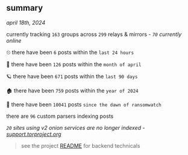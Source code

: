 
## summary
_april 18th, 2024_

currently tracking `163` groups across `299` relays & mirrors - _`70` currently online_

⏲ there have been `6` posts within the `last 24 hours`

🦈 there have been `126` posts within the `month of april`

🪐 there have been `671` posts within the `last 90 days`

🏚 there have been `759` posts within the `year of 2024`

🦕 there have been `10041` posts `since the dawn of ransomwatch`

there are `96` custom parsers indexing posts

_`20` sites using v2 onion services are no longer indexed - [support.torproject.org](https://support.torproject.org/onionservices/v2-deprecation/)_

> see the project [README](https://github.com/joshhighet/ransomwatch#ransomwatch--) for backend technicals
